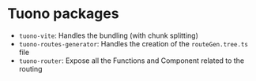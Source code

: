 # Tuono packages

- `tuono-vite`: Handles the bundling (with chunk splitting)
- `tuono-routes-generator`: Handles the creation of the `routeGen.tree.ts` file
- `tuono-router`: Expose all the Functions and Component related to the routing
